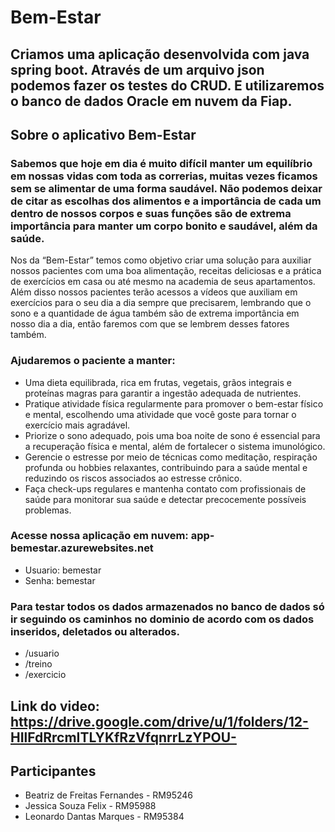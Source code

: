 ﻿# Bem-Estar

## Criamos uma aplicação desenvolvida com java spring boot. Através de um arquivo json podemos fazer os testes do CRUD. E utilizaremos o banco de dados Oracle em nuvem da Fiap.

## Sobre o aplicativo Bem-Estar

### Sabemos que hoje em dia é muito difícil manter um equilíbrio em nossas vidas com toda as correrias, muitas vezes ficamos sem se alimentar de uma forma saudável. Não podemos deixar de citar as escolhas dos alimentos e a importância de cada um dentro de nossos corpos e suas funções são de extrema importância para manter um corpo bonito e saudável, além da saúde.
Nos da “Bem-Estar” temos como objetivo criar uma solução para auxiliar nossos pacientes com uma boa alimentação, receitas deliciosas e a prática de exercícios em casa ou até mesmo na academia de seus apartamentos. Além disso nossos pacientes terão acessos a vídeos que auxiliam em exercícios para o seu dia a dia sempre que precisarem, lembrando que o sono e a quantidade de água também são de extrema importância em nosso dia a dia, então faremos com que se lembrem desses fatores também.
### Ajudaremos o paciente a manter:
* Uma dieta equilibrada, rica em frutas, vegetais, grãos integrais e proteínas magras para garantir a ingestão adequada de nutrientes.
* Pratique atividade física regularmente para promover o bem-estar físico e mental, escolhendo uma atividade que você goste para tornar o exercício mais agradável.
* Priorize o sono adequado, pois uma boa noite de sono é essencial para a recuperação física e mental, além de fortalecer o sistema imunológico.
* Gerencie o estresse por meio de técnicas como meditação, respiração profunda ou hobbies relaxantes, contribuindo para a saúde mental e reduzindo os riscos associados ao estresse crônico.
* Faça check-ups regulares e mantenha contato com profissionais de saúde para monitorar sua saúde e detectar precocemente possíveis problemas.

### Acesse nossa aplicação em nuvem: app-bemestar.azurewebsites.net
* Usuario: bemestar
* Senha: bemestar

### Para testar todos os dados armazenados no banco de dados só ir seguindo os caminhos no dominio de acordo com os dados inseridos, deletados ou alterados.
* /usuario
* /treino
* /exercicio

## Link do video: https://drive.google.com/drive/u/1/folders/12-HIlFdRrcmITLYKfRzVfqnrrLzYPOU-

## Participantes
* Beatriz de Freitas Fernandes - RM95246
* Jessica Souza Felix - RM95988
* Leonardo Dantas Marques - RM95384
